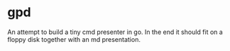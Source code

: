# gpd
An attempt to build a tiny cmd presenter in go. In the end it should fit on a floppy disk together with an md presentation.
